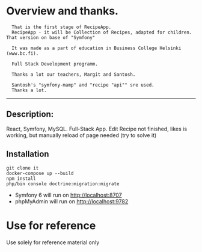 # Overview and thanks.

      That is the first stage of RecipeApp.
      RecipeApp - it will be Collection of Recipes, adapted for children. That version on base of "Symfony"

      It was made as a part of education in Business College Helsinki (www.bc.fi).

      Full Stack Development programm.

      Thanks a lot our teachers, Margit and Santosh.

      Santosh's "symfony-mamp" and "recipe "api"" sre used.
      Thanks a lot.

---

## Description:

React, Symfony, MySQL. Full-Stack App.
Edit Recipe not finished, likes is working, but manually reload of page needed (try to solve it)

## Installation

```shell
git clone it
docker-compose up --build
npm install
php/bin console doctrine:migration:migrate
```

- Symfony 6 will run on [http://localhost:8707](http://localhost:8707)
- phpMyAdmin will run on [http://localhost:9782](http://localhost:9782)

# Use for reference

Use solely for reference material only
